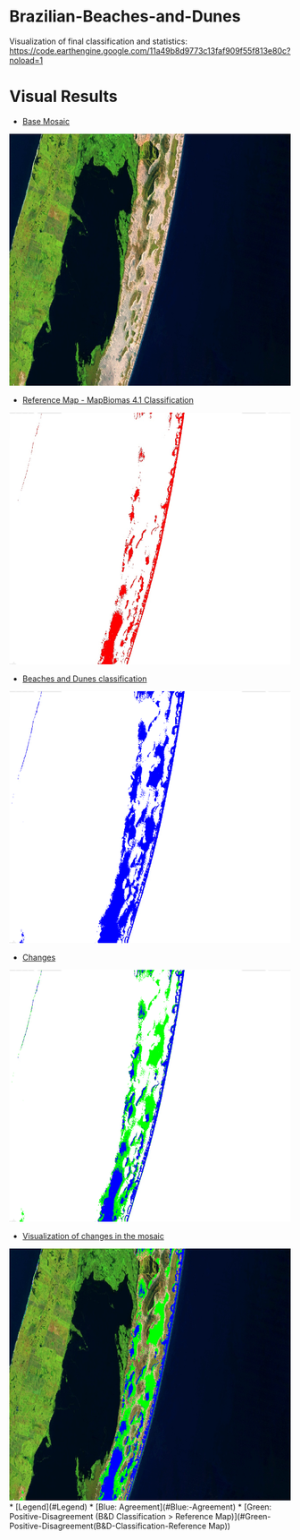 # Brazilian-Beaches-and-Dunes

Visualization of final classification and statistics: https://code.earthengine.google.com/11a49b8d9773c13faf909f55f813e80c?noload=1

Visual Results
=================
<!--ts-->
* [Base Mosaic](#Base-Mosaic)
<img src="/images/cropbaseMosaic.png" width="774" height="450">

* [Reference Map - MapBiomas 4.1 Classification](#Reference-Map-MapBiomas-4.1-Classification)

<img src="/images/cropReferenceMap.png" width="774" height="450">

* [Beaches and Dunes classification](#Beaches-and-Dunes-classification)

<img src="/images/cropBandD_classification.png" width="774" height="450">

* [Changes](#Changes)

<img src="/images/cropchanges.png" width="774" height="450">

* [Visualization of changes in the mosaic](#Visualization-of-changes-in-the-mosaic)

<img src="/images/cropmosaicChanges.png" width="774" height="450">
  * [Legend](#Legend)
     * [Blue: Agreement](#Blue:-Agreement)
     * [Green: Positive-Disagreement (B&D Classification  > Reference Map)](#Green-Positive-Disagreement(B&D-Classification-Reference Map))

<!--te-->



